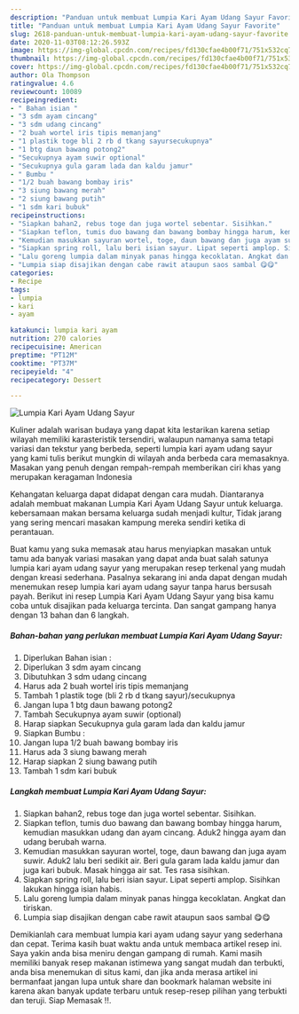 ```yaml
---
description: "Panduan untuk membuat Lumpia Kari Ayam Udang Sayur Favorite"
title: "Panduan untuk membuat Lumpia Kari Ayam Udang Sayur Favorite"
slug: 2618-panduan-untuk-membuat-lumpia-kari-ayam-udang-sayur-favorite
date: 2020-11-03T08:12:26.593Z
image: https://img-global.cpcdn.com/recipes/fd130cfae4b00f71/751x532cq70/lumpia-kari-ayam-udang-sayur-foto-resep-utama.jpg
thumbnail: https://img-global.cpcdn.com/recipes/fd130cfae4b00f71/751x532cq70/lumpia-kari-ayam-udang-sayur-foto-resep-utama.jpg
cover: https://img-global.cpcdn.com/recipes/fd130cfae4b00f71/751x532cq70/lumpia-kari-ayam-udang-sayur-foto-resep-utama.jpg
author: Ola Thompson
ratingvalue: 4.6
reviewcount: 10089
recipeingredient:
- " Bahan isian "
- "3 sdm ayam cincang"
- "3 sdm udang cincang"
- "2 buah wortel iris tipis memanjang"
- "1 plastik toge bli 2 rb d tkang sayursecukupnya"
- "1 btg daun bawang potong2"
- "Secukupnya ayam suwir optional"
- "Secukupnya gula garam lada dan kaldu jamur"
- " Bumbu "
- "1/2 buah bawang bombay iris"
- "3 siung bawang merah"
- "2 siung bawang putih"
- "1 sdm kari bubuk"
recipeinstructions:
- "Siapkan bahan2, rebus toge dan juga wortel sebentar. Sisihkan."
- "Siapkan teflon, tumis duo bawang dan bawang bombay hingga harum, kemudian masukkan udang dan ayam cincang. Aduk2 hingga ayam dan udang berubah warna."
- "Kemudian masukkan sayuran wortel, toge, daun bawang dan juga ayam suwir. Aduk2 lalu beri sedikit air. Beri gula garam lada kaldu jamur dan juga kari bubuk. Masak hingga air sat. Tes rasa sisihkan."
- "Siapkan spring roll, lalu beri isian sayur. Lipat seperti amplop. Sisihkan lakukan hingga isian habis."
- "Lalu goreng lumpia dalam minyak panas hingga kecoklatan. Angkat dan tiriskan."
- "Lumpia siap disajikan dengan cabe rawit ataupun saos sambal 😋😋"
categories:
- Recipe
tags:
- lumpia
- kari
- ayam

katakunci: lumpia kari ayam 
nutrition: 270 calories
recipecuisine: American
preptime: "PT12M"
cooktime: "PT37M"
recipeyield: "4"
recipecategory: Dessert

---
```



![Lumpia Kari Ayam Udang Sayur](https://img-global.cpcdn.com/recipes/fd130cfae4b00f71/751x532cq70/lumpia-kari-ayam-udang-sayur-foto-resep-utama.jpg)

Kuliner adalah warisan budaya yang dapat kita lestarikan karena setiap wilayah memiliki karasteristik tersendiri, walaupun namanya sama tetapi variasi dan tekstur yang berbeda, seperti lumpia kari ayam udang sayur yang kami tulis berikut mungkin di wilayah anda berbeda cara memasaknya. Masakan yang penuh dengan rempah-rempah memberikan ciri khas yang merupakan keragaman Indonesia



Kehangatan keluarga dapat didapat dengan cara mudah. Diantaranya adalah membuat makanan Lumpia Kari Ayam Udang Sayur untuk keluarga. kebersamaan makan bersama keluarga sudah menjadi kultur, Tidak jarang yang sering mencari masakan kampung mereka sendiri ketika di perantauan.

Buat kamu yang suka memasak atau harus menyiapkan masakan untuk tamu ada banyak variasi masakan yang dapat anda buat salah satunya lumpia kari ayam udang sayur yang merupakan resep terkenal yang mudah dengan kreasi sederhana. Pasalnya sekarang ini anda dapat dengan mudah menemukan resep lumpia kari ayam udang sayur tanpa harus bersusah payah.
Berikut ini resep Lumpia Kari Ayam Udang Sayur yang bisa kamu coba untuk disajikan pada keluarga tercinta. Dan sangat gampang hanya dengan 13 bahan dan 6 langkah.


<!--inarticleads1-->

##### Bahan-bahan yang perlukan membuat Lumpia Kari Ayam Udang Sayur:

1. Diperlukan  Bahan isian :
1. Diperlukan 3 sdm ayam cincang
1. Dibutuhkan 3 sdm udang cincang
1. Harus ada 2 buah wortel iris tipis memanjang
1. Tambah 1 plastik toge (bli 2 rb d tkang sayur)/secukupnya
1. Jangan lupa 1 btg daun bawang potong2
1. Tambah Secukupnya ayam suwir (optional)
1. Harap siapkan Secukupnya gula garam lada dan kaldu jamur
1. Siapkan  Bumbu :
1. Jangan lupa 1/2 buah bawang bombay iris
1. Harus ada 3 siung bawang merah
1. Harap siapkan 2 siung bawang putih
1. Tambah 1 sdm kari bubuk




<!--inarticleads2-->

##### Langkah membuat  Lumpia Kari Ayam Udang Sayur:

1. Siapkan bahan2, rebus toge dan juga wortel sebentar. Sisihkan.
1. Siapkan teflon, tumis duo bawang dan bawang bombay hingga harum, kemudian masukkan udang dan ayam cincang. Aduk2 hingga ayam dan udang berubah warna.
1. Kemudian masukkan sayuran wortel, toge, daun bawang dan juga ayam suwir. Aduk2 lalu beri sedikit air. Beri gula garam lada kaldu jamur dan juga kari bubuk. Masak hingga air sat. Tes rasa sisihkan.
1. Siapkan spring roll, lalu beri isian sayur. Lipat seperti amplop. Sisihkan lakukan hingga isian habis.
1. Lalu goreng lumpia dalam minyak panas hingga kecoklatan. Angkat dan tiriskan.
1. Lumpia siap disajikan dengan cabe rawit ataupun saos sambal 😋😋




Demikianlah cara membuat lumpia kari ayam udang sayur yang sederhana dan cepat. Terima kasih buat waktu anda untuk membaca artikel resep ini. Saya yakin anda bisa meniru dengan gampang di rumah. Kami masih memiliki banyak resep makanan istimewa yang sangat mudah dan terbukti, anda bisa menemukan di situs kami, dan jika anda merasa artikel ini bermanfaat jangan lupa untuk share dan bookmark halaman website ini karena akan banyak update terbaru untuk resep-resep pilihan yang terbukti dan teruji. Siap Memasak !!. 

